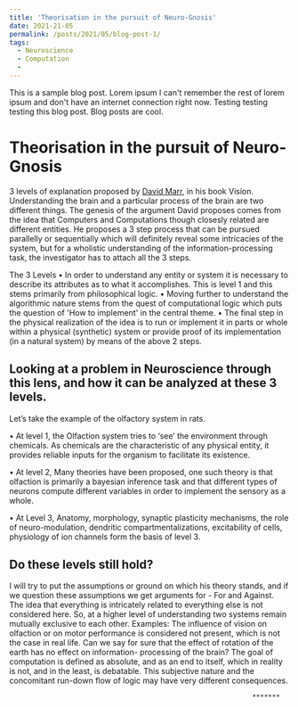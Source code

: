 ```yaml
---
title: 'Theorisation in the pursuit of Neuro-Gnosis'
date: 2021-21-05
permalink: /posts/2021/05/blog-post-1/
tags:
  - Neuroscience
  - Computation
  - 
---
```


This is a sample blog post. Lorem ipsum I can't remember the rest of lorem ipsum and don't have an internet connection right now. Testing testing testing this blog post. Blog posts are cool.

Theorisation in the pursuit of Neuro-Gnosis
======


3 levels of explanation proposed by [David Marr](https://en.wikipedia.org/wiki/David_Marr_(neuroscientist)), in his book Vision.
Understanding the brain and a particular process of the brain are two different things. The genesis of the argument David proposes comes from the idea that Computers and Computations though closesly related are different entities. He proposes a 3 step process that can be pursued parallelly or sequentially which will definitely reveal some intricacies of the system, but for a wholistic understanding of the information-processing task, the investigator has to attach all the 3 steps.

The 3 Levels
• In order to understand any entity or system it is necessary to describe its attributes as to what it accomplishes. This is level 1 and this stems primarily from philosophical logic. 
• Moving further to understand the algorithmic nature stems from the quest of computational logic which puts the question of 'How to implement' in the central theme. 
• The final step in the physical realization of the idea is to run or implement it in parts or whole within a physical (synthetic) system or provide proof of its implementation (in a natural system) by means of the above 2 steps.

Looking at a problem in Neuroscience through this lens, and how it can be analyzed at these 3 levels.
------
Let’s take the example of the olfactory system in rats.

 • At level 1, the Olfaction system tries to ‘see’ the environment through chemicals. As chemicals are the characteristic of any physical entity, it provides reliable inputs for the organism to facilitate its existence. 

• At level 2, Many theories have been proposed, one such theory is that olfaction is primarily a bayesian inference task and that different types of neurons compute different variables in order to implement the sensory as a whole. 

• At Level 3, Anatomy, morphology, synaptic plasticity mechanisms, the role of neuro-modulation, dendritic compartmentalizations, excitability of cells, physiology of ion channels form the basis of level 3.

Do these levels still hold?
------
I will try to put the assumptions or ground on which his theory stands, and if we question these assumptions we get arguments for - For and Against. 
The idea that everything is intricately related to everything else is not considered here. So, at a higher level of understanding two systems remain mutually exclusive to each other. Examples: 
The influence of vision on olfaction or on motor performance is considered not present, which is not the case in real life.
Can we say for sure that the effect of rotation of the earth has no effect on information- processing of the brain? 
The goal of computation is defined as absolute, and as an end to itself, which in reality is not, and in the least, is debatable. This subjective nature and the concomitant run-down flow of logic may have very different consequences. 


                                                                 *******